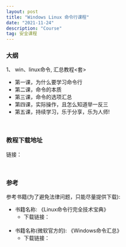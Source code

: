 ```yaml
---
layout: post
title: "Windows Linux 命令行课程"
date: "2021-11-24"
description: "Course"
tag: 安全课程
--- 
```




### 大纲
1、 win、linux命令, 汇总教程<套>
* 第一课，为什么要学习命令行
* 第二课，命令的本质
* 第三课，命令的选项汇总
* 第四课，实际操作，且怎么知道举一反三
* 第五课，持续学习，乐于分享，乐为人师!

&emsp;
### 教程下载地址
链接：

&emsp;
### 参考
参考书籍(为了避免法律问题，只能尽量提供下载): 
* 书籍名称: 《Linux命令行完全技术宝典》
    * 下载链接：  
&ensp;
* 书籍名称(微软官方的): 《Windows命令汇总》
    * 下载链接：